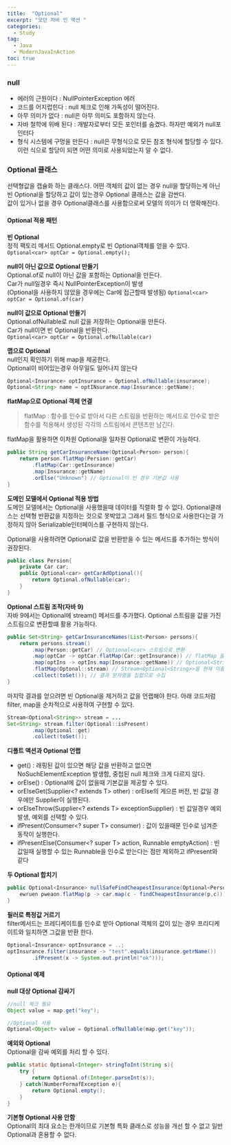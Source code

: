```yaml
---
title:  "Optional"
excerpt: "모던 자바 인 액션 "
categories:
  - Study
tag:
  - Java
  - ModernJavaInAction
toc: true
---
```


### null
- 에러의 근원이다 : NullPointerException 에러
- 코드를 어지럽힌다 : null 체크로 인해 가독성이 떨어진다.
- 아무 의미가 없다 : null은 아무 의미도 포함하지 않는다.
- 자바 철학에 위배 된다 : 개발자로부터 모든 포인터를 숨겼다. 하자만 예외가 null포인터다
- 형식 시스템에 구멍을 만든다 : null은 무형식으로 모든 참조 형식에 할당할 수 있다. 이런 식으로 할당이 되면 어떤 의미로 사용되었는지 알 수 없다.

### Optional 클래스
선택형값을 캡슐화 하는 클래스다. 어떤 객체의 값이 없는 경우 null을 할당하는게 아닌 빈 Optional을 할당하고 값이 있는경우 Optional 클래스는 값을 감싼다.  
값이 있거나 없을 경우 Optional클래스를 사용함으로써 모델의 의미가 더 명확해진다.

#### Optional 적용 패턴

**빈 Optional**    
정적 팩토리 메서드 Optional.empty로 빈 Optional객체를 얻을 수 있다.
``` Optional<car> optCar = Optional.empty();```

**null이 아닌 값으로 Optional 만들기**  
Optional.of로 null이 아닌 값을 포함하는 Optional을 만든다.    
Car가 null일경우 즉시 NullPointerException이 발생    
(Optional을 사용하지 않았을 경우에는 Car에 접근할때 발생됨)
```Optional<car> optCar = Optional.of(car)```

**null이 값으로 Optional 만들기**  
Optional.ofNullable로  null 값을 저장하는 Optional을 만든다.  
Car가 null이면 빈 Optional을 반환한다.  
```Optional<car> optCar = Optional.ofNullable(car)```

**맵으로 Optional**  
null인지 확인하기 위해 map을 제공한다.  
Optional이 비어있는경우 아무일도 일어나지 않는다  

``` java
Optional<Insurance> optInsurance = Optional.ofNullable(insurance);
Optional<String> name = optINsurance.map(Insurance::getName);
```

**flatMap으로 Optional 객체 연결**  

>flatMap : 함수를 인수로 받아서 다른 스트림을 반환하는 메서드로 인수로 받은 함수를 적용해서 생성된 각각의 스트림에서 콘텐츠만 남긴다.

flatMap을 활용하면 이차원 Optional을 일차원 Optional로 변환이 가능하다.

``` java
public String getCarInsuranceName(Optional<Person> person){
	return person.flatMap(Persion::getCar) 
		.flatMap(Car::getInsurance) 
		.map(Insurance::getName)
		.orElse("Unknown") // Optional이 빈 경우 기본값 사용
}
```

**도메인 모델에서 Optional 적용 방법**  
도메인 모델에서는 Optional을 사용했을때 데이터를 직렬화 할 수 없다. Optional클래스는 선택형 반환값을 지정하는 것으로 못박았고 그래서 필드 형식으로 사용한다는걸 가정하지 않아 Serializable인터페이스를 구현하지 않는다.

Optional을 사용하려면 Optional로 값을 반환받을 수 있는 메서드를 추가하는 방식이 권장된다.

``` java
public class Persion{
	private Car car;
	public Optional<car> getCarAdOptional(){
		return Optional.ofNullable(car);
	}
}
```

**Optional 스트림 조작(자바 9)**  
자바 9에서는 Optional에 stream() 메서드를 추가했다. Optional 스트림을 값을 가진 스트림으로 변환할떄 활용 가능하다.

``` java
public Set<String> getCarInsuranceNames(List<Person> persons){
	return persons.stream()
		.map(Person::getCar) // Optional<car> 스트림으로 변환
		.map(optCar -> optCar.flatMap(Car::getInsurance)) // flatMap 을 통해 Optional<Insurance>로 변환
		.map(optIns -> optIns.map(Insurance::getName)) // Optional<String>으로 매핑
		.flatMap(Optonal::stream) // Stream<Optional<String>>을 현재 이름을 포함하는 Stream<String>으로 변환
		.collect(toSet()); // 결과 문자열을 집합으로 수집
}
```

마지막 결과를 얻으려면 빈 Optional을 제거하고 값을 언랩해야 한다. 아래 코드처럼 filter, map을 순차적으로 사용하여 구현할 수 있다.

``` java 
Stream<Optional<String>> stream = ...
Set<String> stream.filter(Optional::isPresent)
		.map(Optional::get)
		.collect(toSet());
```

**디폴트 액션과  Optional 언랩**  
- get() : 래핑된 값이 있으면 해당 값을 반환하고 없으면 NoSuchElementException 발생함, 중첩된  null 체크와 크게 다르지 않다.
- orElse() : Optional에 값이 없을때 기본값을 제공할 수 있다.
- orElseGet(Supplier<? extends T> other) : orElse의 게으른 버전, 빈 값일 경우에만 Supplier이 실행된다.
- orElseThrow(Supplier<? extends T> exceptionSupplier) : 빈 값일경우 예외 발생, 예외를 선택할 수 있다.
- ifPresent(Consumer<? super T> consumer) : 값이 있을때문 인수로 넘겨준 동작이 실행한다.
- ifPresentElse(Consumer<? super T> action, Runnable emptyAction) : 빈값일때 실행할 수 있는 Runnable을 인수로 받는다는 점만 제외하고 ifPresent와 같다


**두 Optional 합치기**  

``` java
public Optional<Insurance> nullSafeFindCheapestInsurance(Optional<Person> persion, Optional<Car> car){
	ewruen pweaon.flatMap(p -> car.map(c - findCheapestInsurance(p,c)));
}
```

**필러로 특정값 거르기**  
filter메서드는 프레디케이트를 인수로 받아 Optional 객체의 값이 있는 경우 프리디케이트와 일치하면 그값을 반환 한다. 

``` java
Optional<Insurance> optInsurance = ..;
optInsurance.filter(insurance -> "test".equals(insurance.getrName())
		.ifPresent(x -> System.out.println("ok")));
```

#### Optional 예제

**null 대상 Optional 감싸기**

``` java
//null 체크 필요
Object value = map.get("key");

//Optional 사용
Optional<Object> value = Optional.ofNullable(map.get("key"));
```

**예외와 Optional**  
Optional을 감싸 예외를 처리 할 수 있다.

``` java
public static Optional<Integer> stringToInt(String s){
	try {
		return Optional.of(Integer.parseInt(s));
	} catch(NumberFormafException e){
		return Optional.empty();
	}
}
```

**기본형 Optional 사용 안함**  
Optional의 최대 요소는 한개이므로 기본형 특화 클래스로 성능을 개선 할 수 없고 일반 Optional과 혼용할 수 없다.
